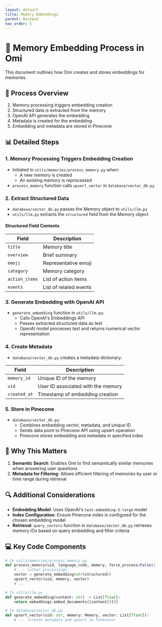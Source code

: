 ```yaml
---
layout: default
title: Memory Embeddings
parent: Backend
nav_order: 5
---
```

# 🧠 Memory Embedding Process in Omi

This document outlines how Omi creates and stores embeddings for memories.

## 🔄 Process Overview

1. Memory processing triggers embedding creation
2. Structured data is extracted from the memory
3. OpenAI API generates the embedding
4. Metadata is created for the embedding
5. Embedding and metadata are stored in Pinecone

## 📊 Detailed Steps

### 1. Memory Processing Triggers Embedding Creation

- Initiated in `utils/memories/process_memory.py` when:
  - A new memory is created
  - An existing memory is reprocessed
- `process_memory` function calls `upsert_vector` in `database/vector_db.py`

### 2. Extract Structured Data

- `database/vector_db.py` passes the Memory object to `utils/llm.py`
- `utils/llm.py` extracts the `structured` field from the Memory object

#### Structured Field Contents

| Field | Description |
|-------|-------------|
| `title` | Memory title |
| `overview` | Brief summary |
| `emoji` | Representative emoji |
| `category` | Memory category |
| `action_items` | List of action items |
| `events` | List of related events |

### 3. Generate Embedding with OpenAI API

- `generate_embedding` function in `utils/llm.py`:
  - Calls OpenAI's Embeddings API
  - Passes extracted structured data as text
  - OpenAI model processes text and returns numerical vector representation

### 4. Create Metadata

- `database/vector_db.py` creates a metadata dictionary:

| Field | Description |
|-------|-------------|
| `memory_id` | Unique ID of the memory |
| `uid` | User ID associated with the memory |
| `created_at` | Timestamp of embedding creation |

### 5. Store in Pinecone

- `database/vector_db.py`:
  - Combines embedding vector, metadata, and unique ID
  - Sends data point to Pinecone API using upsert operation
  - Pinecone stores embedding and metadata in specified index

## 🎯 Why This Matters

1. **Semantic Search**: Enables Omi to find semantically similar memories when answering user questions
2. **Metadata for Filtering**: Allows efficient filtering of memories by user or time range during retrieval

## 🔍 Additional Considerations

- **Embedding Model**: Uses OpenAI's `text-embedding-3-large` model
- **Index Configuration**: Ensure Pinecone index is configured for the chosen embedding model
- **Retrieval**: `query_vectors` function in `database/vector_db.py` retrieves memory IDs based on query embedding and filter criteria

## 💻 Key Code Components

```python
# In utils/memories/process_memory.py
def process_memory(uid, language_code, memory, force_process=False):
    # ... (other processing)
    vector = generate_embedding(str(structured))
    upsert_vector(uid, memory, vector)
    # ...

# In utils/llm.py
def generate_embedding(content: str) -> List[float]:
    return embeddings.embed_documents([content])[0]

# In database/vector_db.py
def upsert_vector(uid: str, memory: Memory, vector: List[float]):
    # ... (create metadata and upsert to Pinecone)
